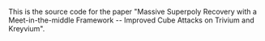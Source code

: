This is the source code for the paper "Massive Superpoly Recovery with a
Meet-in-the-middle Framework -- Improved Cube Attacks on Trivium and Kreyvium".
